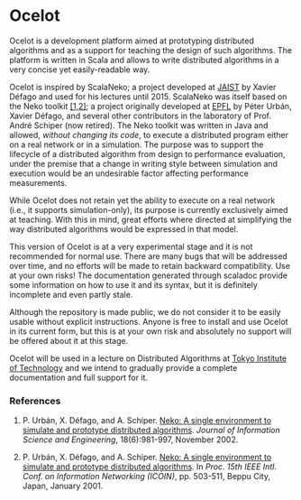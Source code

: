 # Ocelot

Ocelot is a development platform aimed at prototyping distributed algorithms
and as a support for teaching the design of such algorithms. The platform is written in
Scala and allows to write distributed algorithms in a very concise yet
easily-readable way.

Ocelot is inspired by ScalaNeko; a project developed at [JAIST](www.jaist.ac.jp) by Xavier Défago and used
for his lectures until 2015. ScalaNeko was itself based on the Neko toolkit [[1,2]](#Refs); a project originally developed
at [EPFL](www.epfl.ch) by Péter Urbán, Xavier Défago, and several other contributors in
the laboratory of Prof. André Schiper (now retired).
The Neko toolkit was written in Java and allowed, *without changing its
code*, to execute a distributed program either on a real network or in a
simulation. The purpose was to support the lifecycle of a distributed
algorithm from design to performance evaluation, under the premise that
a change in writing style between simulation and execution would be an
undesirable factor affecting performance measurements.

While Ocelot does not retain yet the ability to execute on a real network
(i.e., it supports simulation-only), its purpose is currently exclusively aimed at
teaching. With this in mind, great efforts where directed at simplifying
the way distributed algorithms would be expressed in that model.

This version of Ocelot is at a very experimental stage and it is not recommended
for normal use. There are many bugs that will be addressed over time, and no efforts will be
made to retain backward compatibility. Use at your own risks!
The documentation generated through scaladoc provide some information on how to use it and its
syntax, but it is definitely incomplete and even partly stale.

Although the repository is made public, we do not consider it to be easily usable without explicit instructions.
Anyone is free to install and use Ocelot in its current form, but this is at your own risk and
absolutely no support will be offered about it at this stage.

Ocelot will be used in a lecture on Distributed Algorithms at
[Tokyo Institute of Technology](www.titech.ac.jp) and we intend to gradually provide a complete
 documentation and full support for it.

### <a name="Refs"></a> References

1. P. Urbán, X. Défago, and A. Schiper.
   [Neko: A single environment to simulate and prototype distributed algorithms](http://www.iis.sinica.edu.tw/JISE/2002/200211_07.html).
   _Journal of Information Science and Engineering_, 18(6):981-997, November 2002.

2. P. Urbán, X. Défago, and A. Schiper.
   [Neko: A single environment to simulate and prototype distributed algorithms](http://dx.doi.org/10.1109/ICOIN.2001.905471).
   In _Proc. 15th IEEE Intl. Conf. on Information Networking (ICOIN)_, pp. 503-511, Beppu City, Japan, January 2001.
